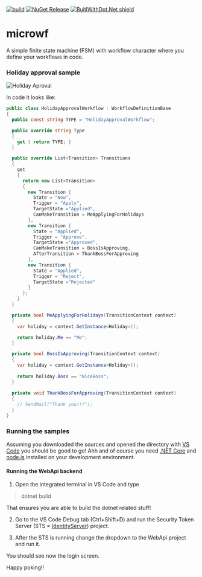 [![build](https://github.com/thomasduft/microwf/workflows/build/badge.svg)](https://github.com/thomasduft/microwf/actions) [![NuGet Release](https://img.shields.io/nuget/vpre/tomware.Microwf.AspNetCoreEngine.svg)](https://www.nuget.org/packages/tomware.Microwf.AspNetCoreEngine) [![BuitlWithDot.Net shield](https://builtwithdot.net/project/351/microwf-a-simple-finite-state-machine-fsm-with-workflow-character-where-you-define-your-workflows-in-code./badge)](https://builtwithdot.net/project/351/microwf-a-simple-finite-state-machine-fsm-with-workflow-character-where-you-define-your-workflows-in-code.)

# microwf
A simple finite state machine (FSM) with workflow character where you define your workflows in code.

### Holiday approval sample
![Holiday Aproval](/holidayapproval.png)

In code it looks like:
```csharp
public class HolidayApprovalWorkflow : WorkflowDefinitionBase
{
  public const string TYPE = "HolidayApprovalWorkflow";

  public override string Type
  {
    get { return TYPE; }
  }

  public override List<Transition> Transitions
  {
    get
    {
      return new List<Transition>
      {
        new Transition {
          State = "New",
          Trigger = "Apply",
          TargetState ="Applied",
          CanMakeTransition = MeApplyingForHolidays
        },
        new Transition {
          State = "Applied",
          Trigger = "Approve",
          TargetState ="Approved",
          CanMakeTransition = BossIsApproving,
          AfterTransition = ThankBossForApproving
        },
        new Transition {
          State = "Applied",
          Trigger = "Reject",
          TargetState ="Rejected"
        }
      };
    }
  }

  private bool MeApplyingForHolidays(TransitionContext context)
  {
    var holiday = context.GetInstance<Holiday>();

    return holiday.Me == "Me";
  }

  private bool BossIsApproving(TransitionContext context)
  {
    var holiday = context.GetInstance<Holiday>();
    
    return holiday.Boss == "NiceBoss";
  }
  
  private void ThankBossForApproving(TransitionContext context)
  {
    // SendMail("Thank you!!!");
  }
}
```

### Running the samples
Assuming you downloaded the sources and opened the directory with [VS Code](https://code.visualstudio.com/) you should be good to go! Ahh and of course you need [.NET Core](https://dotnet.microsoft.com/download) and [node.js](https://nodejs.org/en/) installed on your development environment.

#### Running the WebApi backend
1. Open the integrated terminal in VS Code and type
> dotnet build

That ensures you are able to build the dotnet related stuff!

2. Go to the VS Code Debug tab (Ctrl+Shift+D) and run the Security Token Server (STS = [IdentityServer](https://identityserver.io/)) project.

3. After the STS is running change the dropdown to the WebApi project and run it.

You should see now the login screen.

Happy poking!!
